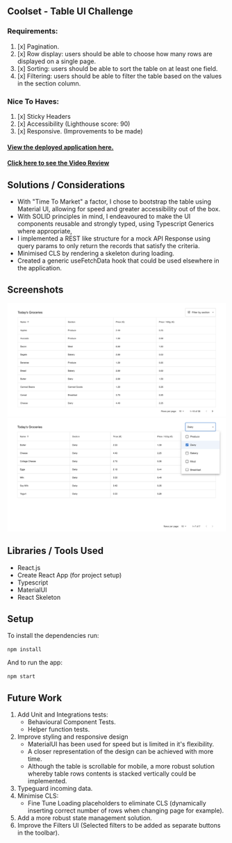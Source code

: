## Coolset - Table UI Challenge

### Requirements:

1. [x] Pagination.
2. [x] Row display: users should be able to choose how many rows are displayed on a single page.
3. [x] Sorting: users should be able to sort the table on at least one field.
4. [x] Filtering: users should be able to filter the table based on the values in the section column.

### Nice To Haves:

1. [x] Sticky Headers
2. [x] Accessibility (Lighthouse score: 90)
3. [x] Responsive. (Improvements to be made)

#### [View the deployed application here.](https://main--coolset-table.netlify.app/)

#### [Click here to see the Video Review](https://www.loom.com/share/2214aab07b0c413e9e700d3a6b3fe48f?sid=d5aaec26-7ba4-4f05-92a0-bf3454e1b5ef)

## Solutions / Considerations

- With "Time To Market" a factor, I chose to bootstrap the table using Material UI, allowing for speed and greater accessibility out of the box.
- With SOLID principles in mind, I endeavoured to make the UI components reusable and strongly typed, using Typescript Generics where appropriate,
- I implemented a REST like structure for a mock API Response using query params to only return the records that satisfy the criteria.
- Minimised CLS by rendering a skeleton during loading.
- Created a generic useFetchData hook that could be used elsewhere in the application.

## Screenshots

![table screenshot](public/table-screenshot-1.png)
![filtered table screenshot](public/table-screenshot-2.png)

## Libraries / Tools Used

- React.js
- Create React App (for project setup)
- Typescript
- MaterialUI
- React Skeleton

## Setup

To install the dependencies run:

`npm install`

And to run the app:

`npm start`

## Future Work

1. Add Unit and Integrations tests:
   - Behavioural Component Tests.
   - Helper function tests.
2. Improve styling and responsive design
   - MaterialUI has been used for speed but is limited in it's flexibility.
   - A closer representation of the design can be achieved with more time.
   - Although the table is scrollable for mobile, a more robust solution whereby table rows contents is stacked vertically could be implemented.
3. Typeguard incoming data.
4. Minimise CLS:
   - Fine Tune Loading placeholders to eliminate CLS (dynamically inserting correct number of rows when changing page for example).
5. Add a more robust state management solution.
6. Improve the Filters UI (Selected filters to be added as separate buttons in the toolbar).

